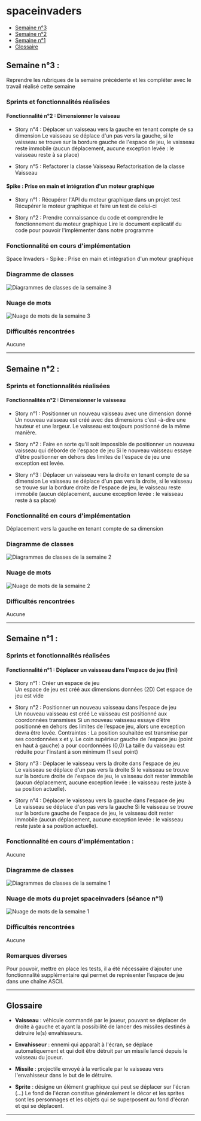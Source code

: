# spaceinvaders

- [Semaine n°3](#semaine3)
- [Semaine n°2](#semaine2)  
- [Semaine n°1](#semaine1)  
- [Glossaire](#glossaire)


## Semaine n°3 : <a id="semaine3"></a>

Reprendre les rubriques de la semaine précédente et les compléter avec le travail réalisé cette semaine


### Sprints et fonctionnalités réalisées 

#### Fonctionnalité n°2 : Dimensionner le vaiseau

- Story n°4 : Déplacer un vaisseau vers la gauche en tenant compte de sa dimension
Le vaisseau se déplace d'un pas vers la gauche, si le vaisseau se trouve sur la bordure gauche de l'espace de jeu, le vaisseau reste immobile (aucun déplacement, aucune exception levée : le vaisseau reste à sa place)

- Story n°5 : Refactorer la classe Vaisseau
Refactorisation de la classe Vaisseau


#### Spike : Prise en main et intégration d'un moteur graphique

- Story n°1 : Récupérer l'API du moteur graphique dans un projet test 
Récupérer le moteur graphique et faire un test de celui-ci

- Story n°2 : Prendre connaissance du code et comprendre le fonctionnement du moteur graphique
Lire le document explicatif du code pour pouvoir l'implémenter dans notre programme


### Fonctionnalité en cours d'implémentation 
Space Invaders - Spike : Prise en main et intégration d'un moteur graphique



### Diagramme de classes 

![Diagrammes de classes de la semaine 3](Images/DiagrammeDeClasse_Semaine3.jpg)



### Nuage de mots 

![Nuage de mots de la semaine 3](Images/NuageMots_Semaine3.jpg)

 


### Difficultés rencontrées 
Aucune


-------------


## Semaine n°2 : <a id="semaine2"></a>


### Sprints et fonctionnalités réalisées 

#### Fonctionnalités n°2 : Dimensionner le vaisseau

- Story n°1 : Positionner un nouveau vaisseau avec une dimension donné
Un nouveau vaisseau est créé avec des dimensions c'est -à-dire une hauteur et une largeur. Le vaisseau est toujours positionné de la même manière.

- Story n°2 : Faire en sorte qu'il soit impossible de positionner un nouveau vaisseau qui déborde de l'espace de jeu
Si le nouveau vaisseau essaye d'être positionner en dehors des limites de l'espace de jeu une exception est levée.

- Story n°3 : Déplacer un vaisseau vers la droite en tenant compte de sa dimension
Le vaisseau se déplace d'un pas vers la droite, si le vaisseau se trouve sur la bordure droite de l'espace de jeu, le vaisseau reste immobile (aucun déplacement, aucune exception levée : le vaisseau reste à sa place)


### Fonctionnalité en cours d'implémentation 
Déplacement vers la gauche en tenant compte de sa dimension



### Diagramme de classes 

![Diagrammes de classes de la semaine 2](Images/DiagrammeDeClasse_Semaine2.jpg)



### Nuage de mots 

![Nuage de mots de la semaine 2](Images/NuageMots_Semaine2.jpg)

 

### Difficultés rencontrées 
Aucune


-------------

## Semaine n°1 : <a id="semaine1"></a>


### Sprints et fonctionnalités réalisées 

#### Fonctionnalité n°1 : Déplacer un vaisseau dans l'espace de jeu (fini)

- Story n°1 : Créer un espace de jeu  
Un espace de jeu est créé aux dimensions données (2D) 
Cet espace de jeu est vide

-  Story n°2 : Positionner un nouveau vaisseau dans l’espace de jeu  
Un nouveau vaisseau est créé
Le vaisseau est positionné aux coordonnées transmises
Si un nouveau vaisseau essaye d’être positionné en dehors des limites de l’espace jeu, alors une exception devra être levée.
 Contraintes :
La position souhaitée est transmise par ses coordonnées x et y.
Le coin supérieur gauche de l’espace jeu (point en haut à gauche) a pour coordonnées (0,0)
La taille du vaisseau est réduite pour l'instant à son minimum (1 seul point)    

- Story n°3 : Déplacer le vaisseau vers la droite dans l'espace de jeu  
Le vaisseau se déplace d'un pas vers la droite 
Si le vaisseau se trouve sur la bordure droite de l'espace de jeu, le vaisseau doit rester immobile (aucun déplacement, aucune exception levée : le vaisseau reste juste à sa position actuelle).


- Story n°4 : Déplacer le vaisseau vers la gauche dans l'espace de jeu  
Le vaisseau se déplace d'un pas vers la gauche 
Si le vaisseau se trouve sur la bordure gauche de l'espace de jeu, le vaisseau doit rester immobile (aucun déplacement, aucune exception levée : le vaisseau reste juste à sa position actuelle).

### Fonctionnalité en cours d’implémentation : 
Aucune


### Diagramme de classes 

![Diagrammes de classes de la semaine 1](Images/DiagrammeDeClasse_Semaine1.jpg)

### Nuage de mots du projet spaceinvaders (séance n°1)  
 
![Nuage de mots de la semaine 1](Images/NuageMots_Semaine1.jpg)


### Difficultés rencontrées 
Aucune

### Remarques diverses
 Pour pouvoir, mettre en place les tests, il a été nécessaire d’ajouter une fonctionnalité supplémentaire qui permet de représenter l’espace de jeu dans une chaîne ASCII.

-------------


## Glossaire <a id="glossaire"></a>

* **Vaisseau** :  véhicule commandé par le joueur, pouvant se déplacer de droite à gauche et ayant la possibilité de lancer des missiles destinés à détruire le(s) envahisseurs.

* **Envahisseur**  :  ennemi qui apparaît à l'écran, se déplace automatiquement et qui doit être détruit par un missile lancé depuis le vaisseau du joueur.

* **Missile** :  projectile envoyé à la verticale par le vaisseau vers l'envahisseur dans le but de le détruire.

* **Sprite** :  désigne un élément graphique qui peut se déplacer sur l'écran (...) Le fond de l'écran constitue généralement le décor et les sprites sont les personnages et les objets qui se superposent au fond d'écran et qui se déplacent.

------------- 